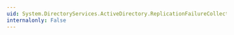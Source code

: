 ```yaml
---
uid: System.DirectoryServices.ActiveDirectory.ReplicationFailureCollection
internalonly: False
---
```

